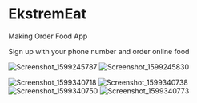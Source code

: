 # EkstremEat
Making Order Food App

Sign up with your phone number and order online food



![Screenshot_1599245787](https://user-images.githubusercontent.com/44701013/92276805-01540000-eef2-11ea-8fce-c9703b7a6a21.png)
![Screenshot_1599245830](https://user-images.githubusercontent.com/44701013/92276808-01ec9680-eef2-11ea-8777-1bf68e60a07e.png)

![Screenshot_1599340718](https://user-images.githubusercontent.com/44701013/92313683-c1af1600-efce-11ea-8363-2648538242fe.png)
![Screenshot_1599340738](https://user-images.githubusercontent.com/44701013/92313684-c2e04300-efce-11ea-8d58-112f4b7d4f21.png)
![Screenshot_1599340750](https://user-images.githubusercontent.com/44701013/92313685-c378d980-efce-11ea-89a5-5ebade87acef.png)
![Screenshot_1599340773](https://user-images.githubusercontent.com/44701013/92313686-c4117000-efce-11ea-9d77-487030a39037.png)



